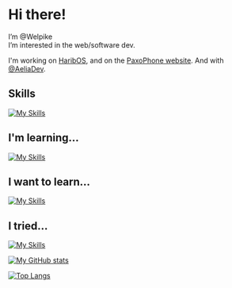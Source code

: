 # Hi there!

I’m @Welpike  
I’m interested in the web/software dev.

I'm working on [HaribOS](https://github.com/The-HaribOS-Organization), and on the [PaxoPhone website](https://github.com/paxo-rch/paxo-site). And with [@AeliaDev](https://github.com/AeliaDev).

## Skills
[![My Skills](https://skillicons.dev/icons?i=python,html,css,js,nodejs,ts,adonis,php,git,github)](https://skillicons.dev)

## I'm learning...
[![My Skills](https://skillicons.dev/icons?i=svelte)](https://skillicons.dev)

## I want to learn...
[![My Skills](https://skillicons.dev/icons?i=haskell,alpinejs,ruby,symfony,docker,githubactions,gitlab)](https://skillicons.dev)

## I tried...
[![My Skills](https://skillicons.dev/icons?i=go,rust,kotlin,django)](https://skillicons.dev)

[![My GitHub stats](https://github-readme-stats.vercel.app/api?username=Welpike&show_icons=true&theme=radical)](https://github.com/Welpike)

[![Top Langs](https://github-readme-stats.vercel.app/api/top-langs/?username=Welpike&hide=html,makefile&layout=compact)](https://github.com/Welpike)
